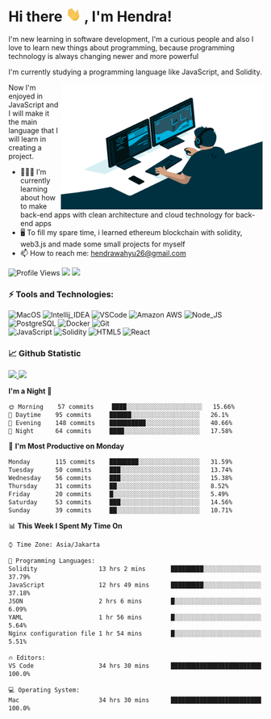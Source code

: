 # Hi there <img src="https://raw.githubusercontent.com/whysaputro/whysaputro/master/wave.gif" width="30px"> , I'm Hendra!
  
I'm new learning in software development, I'm a curious people and also I love to learn new things about programming, because programming technology is always changing newer and more powerful

I'm currently studying a programming language like JavaScript, and Solidity.

<img align="right" alt="GIF" src="https://raw.githubusercontent.com/whysaputro/whysaputro/master/code.gif" width="400" height="250" />

Now I'm enjoyed in JavaScript and I will make it the main language that I will learn in creating a project.

- 🧑🏻‍💻 I’m currently learning about how to make back-end apps with clean architecture and cloud technology for back-end apps
- 🖥 To fill my spare time, i learned ethereum blockchain with solidity, web3.js and made some small projects for myself
- 📫 How to reach me: hendrawahyu26@gmail.com
 

![Profile Views](https://gpvc.arturio.dev/whysaputro)
<a href="http://twitter.com/whysaputro"><img src="https://img.shields.io/badge/-twitter-informational?style=flat&logo=Twitter&logoColor=white&color=1DA1F2" /></a>
<a href="https://www.linkedin.com/in/hendra-wahyu-saputro-a48b68212/"><img src="https://img.shields.io/badge/-linkedin-informational?style=flat&logo=linkedin&logoColor=white&color=0077b5" /></a>

### ⚡ Tools and Technologies:
![MacOS](https://img.shields.io/badge/OS-MacOs-informational?style=flat&logo=apple&logoColor=white&color=2bbc8a)
![Intellij_IDEA](https://img.shields.io/badge/IDE-IntelliJ_IDEA-informational?style=flat&logo=intellij-idea&logoColor=white&color=2bbc8a)
![VSCode](https://img.shields.io/badge/Text_Editor-VSCode-informational?style=flat&logo=visual-studio-code&logoColor=white&color=2bbc8a)
![Amazon AWS](https://img.shields.io/badge/Cloud-Amazon_AWS-informational?style=flat&logo=amazon-aws&logoColor=white&color=2bbc8a)
![Node_JS](https://img.shields.io/badge/Tools-Nodejs-informational?style=flat&logo=Node.js&logoColor=white&color=2bbc8a)
![PostgreSQL](https://img.shields.io/badge/Tools-PostgreSQL-informational?style=flat&logo=postgresql&logoColor=white&color=2bbc8a)
![Docker](https://img.shields.io/badge/Tools-Docker-informational?style=flat&logo=docker&logoColor=white&color=2bbc8a)
![Git](https://img.shields.io/badge/Tools-Git-informational?style=flat&logo=git&logoColor=white&color=2bbc8a)
</br>
![JavaScript](https://img.shields.io/badge/Code-JavaScript-informational?style=flat&logo=javascript&logoColor=white&color=2bbc8a)
![Solidity](https://img.shields.io/badge/Code-Solidity-informational?style=flat&logo=solidity&logoColor=white&color=2bbc8a)
![HTML5](https://img.shields.io/badge/Code-HTML5-informational?style=flat&logo=html5&logoColor=white&color=2bbc8a)
![React](https://img.shields.io/badge/Code-React-informational?style=flat&logo=react&logoColor=white&color=2bbc8a)

  
### 📈 Github Statistic
<p align="left" dir="auto">
    <a href="https://github.com/whysaputro">
      <img height="150em" src="https://github-readme-stats-eight-theta.vercel.app/api?username=whysaputro&show_icons=true&theme=ayu-mirage&include_all_commits=true&count_private=true" style="max-width: 100%;"/>
      <img height="150em" src="https://github-readme-stats-eight-theta.vercel.app/api/top-langs/?username=whysaputro&layout=compact&langs_count=8&theme=ayu-mirage" style="max-width: 100%;"/>
    </a>
</p>

<!--START_SECTION:waka-->
**I'm a Night 🦉** 

```text
🌞 Morning    57 commits     ████░░░░░░░░░░░░░░░░░░░░░   15.66% 
🌆 Daytime    95 commits     ██████░░░░░░░░░░░░░░░░░░░   26.1% 
🌃 Evening    148 commits    ██████████░░░░░░░░░░░░░░░   40.66% 
🌙 Night      64 commits     ████░░░░░░░░░░░░░░░░░░░░░   17.58%

```
📅 **I'm Most Productive on Monday** 

```text
Monday       115 commits    ████████░░░░░░░░░░░░░░░░░   31.59% 
Tuesday      50 commits     ███░░░░░░░░░░░░░░░░░░░░░░   13.74% 
Wednesday    56 commits     ███░░░░░░░░░░░░░░░░░░░░░░   15.38% 
Thursday     31 commits     ██░░░░░░░░░░░░░░░░░░░░░░░   8.52% 
Friday       20 commits     █░░░░░░░░░░░░░░░░░░░░░░░░   5.49% 
Saturday     53 commits     ███░░░░░░░░░░░░░░░░░░░░░░   14.56% 
Sunday       39 commits     ██░░░░░░░░░░░░░░░░░░░░░░░   10.71%

```


📊 **This Week I Spent My Time On** 

```text
⌚︎ Time Zone: Asia/Jakarta

💬 Programming Languages: 
Solidity                 13 hrs 2 mins       █████████░░░░░░░░░░░░░░░░   37.79% 
JavaScript               12 hrs 49 mins      █████████░░░░░░░░░░░░░░░░   37.18% 
JSON                     2 hrs 6 mins        █░░░░░░░░░░░░░░░░░░░░░░░░   6.09% 
YAML                     1 hr 56 mins        █░░░░░░░░░░░░░░░░░░░░░░░░   5.64% 
Nginx configuration file 1 hr 54 mins        █░░░░░░░░░░░░░░░░░░░░░░░░   5.51%

🔥 Editors: 
VS Code                  34 hrs 30 mins      █████████████████████████   100.0%

💻 Operating System: 
Mac                      34 hrs 30 mins      █████████████████████████   100.0%

```


<!--END_SECTION:waka-->
